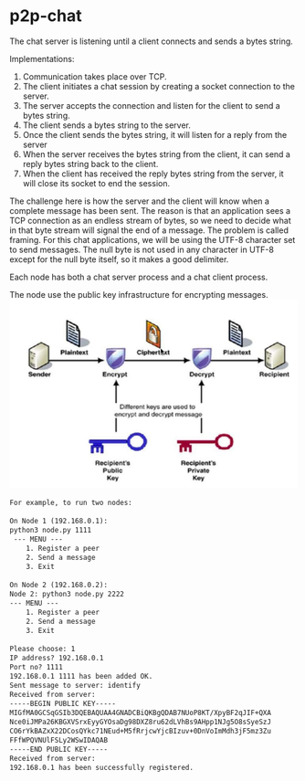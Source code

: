 # p2p-chat

The chat server is listening until a client connects and sends a bytes string.

Implementations:
1.	Communication takes place over TCP.
2.	The client initiates a chat session by creating a socket connection to the server.
3.	The server accepts the connection and listen for the client to send a bytes string.
4.	The client sends a bytes string to the server.
5.	Once the client sends the bytes string, it will listen for a reply from the server
6.	When the server receives the bytes string from the client, it can send a reply bytes string back to the client.
7.	When the client has received the reply bytes string from the server, it will close its socket to end the session.

The challenge here is how the server and the client will know when a complete message has been sent. The reason is that an application sees a TCP connection as an endless stream of bytes, so we need to decide what in that byte stream will signal the end of a message. The problem is called framing. For this chat applications, we will be using the UTF-8 character set to send messages. The null byte is not used in any character in UTF-8 except for the null byte itself, so it makes a good delimiter.

Each node has both a chat server process and a chat client process. 

The node use the public key infrastructure for encrypting messages.
![](https://github.com/ewibowo/p2p-chat/raw/master/PKI.png)

```
For example, to run two nodes:

On Node 1 (192.168.0.1):
python3 node.py 1111
 --- MENU ---
    1. Register a peer
    2. Send a message
    3. Exit
    
On Node 2 (192.168.0.2):
Node 2: python3 node.py 2222
--- MENU ---
    1. Register a peer
    2. Send a message
    3. Exit
    
Please choose: 1
IP address? 192.168.0.1
Port no? 1111
192.168.0.1 1111 has been added OK.
Sent message to server: identify
Received from server: 
-----BEGIN PUBLIC KEY-----
MIGfMA0GCSqGSIb3DQEBAQUAA4GNADCBiQKBgQDAB7NUoP8KT/XpyBF2qJIF+QXA
Nce0iJMPa26KBGXVSrxEyyGYOsaDg98DXZ8ru62dLVhBs9AHpp1NJg5O8sSyeSzJ
CO6rYkBAZxX22DCosQYkc71NEud+M5fRrjcwYjcBIzuv+0DnVoImMdh3jF5mz3Zu
FFfWPQVNUlFSLy2WSwIDAQAB
-----END PUBLIC KEY-----
Received from server: 
192.168.0.1 has been successfully registered.
```
